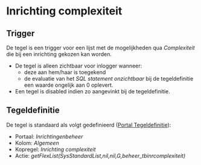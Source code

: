 # Inrichting complexiteit

## Trigger

De tegel is een trigger voor een lijst met de mogelijkheden qua *Complexiteit* die bij een inrichting gekozen kan worden.

- De tegel is alleen zichtbaar voor inlogger wanneer:
  - deze aan hem/haar is toegekend
  - de evaluatie van het *SQL statement onzichtbaar* bij de tegeldefinitie een waarde ongelijk aan 0 oplevert.
- Een tegel is disabled indien zo aangevinkt bij de tegeldefinitie.

## Tegeldefinitie

De tegel is standaard als volgt gedefinieerd ([Portal Tegeldefinitie](../../../../instellen_inrichten/portaldefinitie/portal_tegel.md)):

- Portaal: *Inrichtingenbeheer*
- Kolom: *Algemeen*
- Kopregel: *Inrichting complexiteit*
- Actie: *getFlexList(SysStandardList,nil,nil,G,beheer_tbinrcomplexiteit)*
